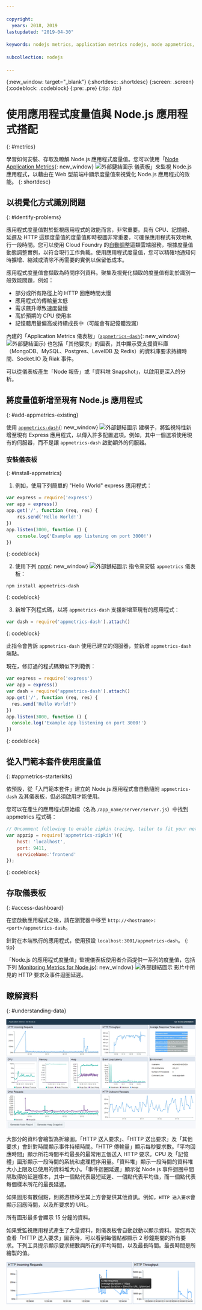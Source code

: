 ```yaml
---

copyright:
  years: 2018, 2019
lastupdated: "2019-04-30"

keywords: nodejs metrics, application metrics nodejs, node appmetrics, nodejs autoscaling, nodejs dash, appmetrics-dashs nodejs

subcollection: nodejs

---
```


{:new_window: target="_blank"}
{:shortdesc: .shortdesc}
{:screen: .screen}
{:codeblock: .codeblock}
{:pre: .pre}
{:tip: .tip}

# 使用應用程式度量值與 Node.js 應用程式搭配
{: #metrics}

學習如何安裝、存取及瞭解 Node.js 應用程式度量值。您可以使用「[Node Application Metrics](https://developer.ibm.com/open/projects/node-application-metrics/){: new_window} ![外部鏈結圖示](../icons/launch-glyph.svg "外部鏈結圖示") 儀表板」來監視 Node.js 應用程式，以藉由在 Web 型前端中顯示度量值來視覺化 Node.js 應用程式的效能。
{: shortdesc}

## 以視覺化方式識別問題
{: #identify-problems}

應用程式度量值對於監視應用程式的效能而言，非常重要。具有 CPU、記憶體、延遲及 HTTP 這類度量值的度量值即時視圖非常重要，可確保應用程式有效地執行一段時間。您可以使用 Cloud Foundry 的[自動調整](/docs/services/Auto-Scaling?topic=Auto-Scaling-get-started)這類雲端服務，根據度量值動態調整實例，以符合現行工作負載。使用應用程式度量值，您可以精確地通知何時擴增、縮減或清除不再需要的實例以保留低成本。

應用程式度量值會擷取為時間序列資料。聚集及視覺化擷取的度量值有助於識別一般效能問題，例如：

* 部分或所有路徑上的 HTTP 回應時間太慢
* 應用程式的傳輸量太低
* 需求飆升導致速度變慢
* 高於預期的 CPU 使用率
* 記憶體用量偏高或持續成長中（可能會有記憶體洩漏）

內建的「Application Metrics 儀表板」([`appmetrics-dash`](https://github.com/RuntimeTools/appmetrics-dash){: new_window} ![外部鏈結圖示](../icons/launch-glyph.svg "外部鏈結圖示")) 也包括「其他要求」的圖表，其中顯示受支援資料庫（MongoDB、MySQL、Postgres、LevelDB 及 Redis）的資料庫要求持續時間、Socket.IO 及 Riak 事件。

可以從儀表板產生「Node 報告」或「資料堆 Snapshot」，以啟用更深入的分析。

## 將度量值新增至現有 Node.js 應用程式
{: #add-appmetrics-existing}

使用 [`appmetrics-dash`](https://github.com/RuntimeTools/appmetrics-dash){: new_window} ![外部鏈結圖示](../icons/launch-glyph.svg "外部鏈結圖示") 建構子，將監視特性新增至現有 Express 應用程式，以傳入許多配置選項。例如，其中一個選項使用現有的伺服器，而不是讓 `appmetrics-dash` 啟動額外的伺服器。

### 安裝儀表板
{: #install-appmetrics}

1. 例如，使用下列簡單的 "Hello World" express 應用程式：
  ```js
  var express = require('express')
  var app = express()
  app.get('/', function (req, res) {
      res.send('Hello World!')
  })
  app.listen(3000, function () {
      console.log('Example app listening on port 3000!')
  })
  ```
  {: codeblock}

2. 使用下列 [npm](https://nodejs.org/){: new_window} ![外部鏈結圖示](../icons/launch-glyph.svg "外部鏈結圖示") 指令來安裝 `appmetrics` 儀表板：
  ```
  npm install appmetrics-dash
  ```
  {: codeblock}

3. 新增下列程式碼，以將 `appmetrics-dash` 支援新增至現有的應用程式：
  ```js
  var dash = require('appmetrics-dash').attach()
  ```
  {: codeblock}

  此指令會告訴 `appmetrics-dash` 使用已建立的伺服器，並新增 `appmetrics-dash` 端點。

  現在，修訂過的程式碼類似下列範例：
  ```js
  var express = require('express')
  var app = express()
  var dash = require('appmetrics-dash').attach()
  app.get('/', function (req, res) {
    res.send('Hello World!')
  })
  app.listen(3000, function () {
    console.log('Example app listening on port 3000!')
  })
  ```
  {: codeblock}

## 從入門範本套件使用度量值
{: #appmetrics-starterkits}

依預設，從「入門範本套件」建立的 Node.js 應用程式會自動隨附 `appmetrics-dash` 及其儀表板，但必須啟用才能使用。

您可以在產生的應用程式原始檔（名為 `/app_name/server/server.js`）中找到 appmetrics 程式碼：
```js
// Uncomment following to enable zipkin tracing, tailor to fit your network configuration:
var appzip = require('appmetrics-zipkin')({
    host: 'localhost',
    port: 9411,
    serviceName:'frontend'
});
```
{: codeblock}

## 存取儀表板
{: #access-dashboard}

在您啟動應用程式之後，請在瀏覽器中移至 `http://<hostname>:<port>/appmetrics-dash`。

針對在本端執行的應用程式，使用預設 `localhost:3001/appmetrics-dash`。
{: tip}

「Node.js 的應用程式度量值」監視儀表板使用者介面提供一系列的度量值，包括下列 [Monitoring Metrics for Node.js](https://www.youtube.com/watch?v=7hV8gKlMYLs&feature=youtu.be){: new_window} ![外部鏈結圖示](../icons/launch-glyph.svg "外部鏈結圖示") 影片中所見的 HTTP 要求及事件迴圈延遲。

## 瞭解資料
{: #understanding-data}

![Appmetrics 儀表板](images/appmetricsdash-1.png)

大部分的資料會繪製為折線圖。「HTTP 送入要求」、「HTTP 送出要求」及「其他要求」會針對時間顯示事件持續時間。「HTTP 傳輸量」顯示每秒要求數。「平均回應時間」顯示所花時間平均最長的最常用五個送入 HTTP 要求。CPU 及「記憶體」圖形顯示一段時間的系統和處理程序用量。「資料堆」顯示一段時間的資料堆大小上限及已使用的資料堆大小。「事件迴圈延遲」顯示從 Node.js 事件迴圈中間隔取得的延遲樣本，其中一個點代表最短延遲、一個點代表平均值，而一個點代表每個樣本所花的最長延遲。

如果圖形有數個點，則將游標移至其上方會提供其他資訊。例如，`HTTP 送入要求`會顯示回應時間，以及所要求的 URL。

所有圖形最多會顯示 15 分鐘的資料。

如果受監視應用程式產生了大量資料，則儀表板會自動啟動以顯示資料。當您再次查看「HTTP 送入要求」圖表時，可以看到每個點都顯示 2 秒鐘期間的所有要求。下列工具提示顯示要求總數與所花的平均時間，以及最長時間。最長時間是所繪製的值。

![顯示工具提示](images/tooltip-1.png)





